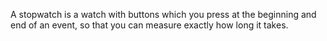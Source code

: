 A stopwatch is a watch with buttons which you press at the beginning and end of an event, so that you can measure exactly how long it takes.
